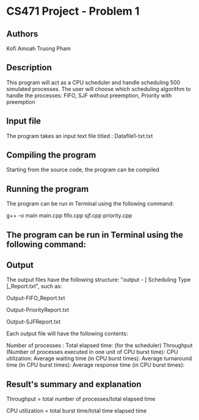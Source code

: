 # CS471 Project - Problem 1

## Authors
Kofi Amoah
Truong Pham

## Description

This program will act as a CPU scheduler and handle scheduling 500 simulated processes. The user will choose which
scheduling algorithm to handle the processes: FIFO, SJF without preemption, Priority with preemption



## Input file

The program takes an input text file titled : Datafile1-txt.txt


## Compiling the program

Starting from the source code, the program can be compiled 


## Running the program

The program can be run in Terminal using the following command:

g++ -o main  main.cpp fifo.cpp sjf.cpp priority.cpp


## The program can be run in Terminal using the following command:



## Output

The output files have the following structure: "output - [ Scheduling Type ]_Report.txt", such as:

Output-FIFO_Report.txt

Output-PriorityReport.txt

Output-SJFReport.txt

Each output file will have the following contents:

Number of processes :
Total elapsed time: (for the scheduler)
Throughput (Number of processes executed in one unit of CPU burst time):
CPU utilization: 
Average waiting time (in CPU burst times): 
Average turnaround time (in CPU burst times): 
Average response time (in CPU burst times): 


## Result's summary and explanation


Throughput = total number of processes/total elapsed time

CPU utilization = total burst time/total time elapsed time


